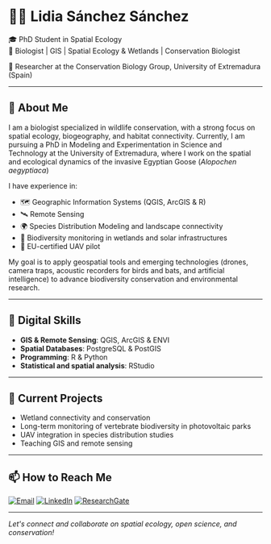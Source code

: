 # 👩‍🔬 Lidia Sánchez Sánchez

🎓 PhD Student in Spatial Ecology  
🧬 Biologist | GIS | Spatial Ecology & Wetlands | Conservation Biologist

📍 Researcher at the Conservation Biology Group, University of Extremadura (Spain)

---

## 🧭 About Me

I am a biologist specialized in wildlife conservation, with a strong focus on spatial ecology, biogeography, and habitat connectivity. Currently, I am pursuing a PhD in Modeling and Experimentation in Science and Technology at the University of Extremadura, where I work on the spatial and ecological dynamics of the invasive Egyptian Goose (*Alopochen aegyptiaca*)

I have experience in:

- 🗺️ Geographic Information Systems (QGIS, ArcGIS & R)
- 🛰️ Remote Sensing
- 🌍 Species Distribution Modeling and landscape connectivity
- 🦇 Biodiversity monitoring in wetlands and solar infrastructures
- 🤖 EU-certified UAV pilot

My goal is to apply geospatial tools and emerging technologies (drones, camera traps, acoustic recorders for birds and bats, and artificial intelligence) to advance biodiversity conservation and environmental research.

---

## 🧰 Digital Skills

- **GIS & Remote Sensing**: QGIS, ArcGIS & ENVI  
- **Spatial Databases**: PostgreSQL & PostGIS  
- **Programming**: R & Python
- **Statistical and spatial analysis**: RStudio

---

## 🌱 Current Projects

- Wetland connectivity and conservation 
- Long-term monitoring of vertebrate biodiversity in photovoltaic parks  
- UAV integration in species distribution studies  
- Teaching GIS and remote sensing

---

## 📫 How to Reach Me

[![Email](https://img.shields.io/badge/Email-%23F0AC0F?style=for-the-badge&color=%23F0AC0F)](mailto:lidiasanchez@unex.es)
[![LinkedIn](https://img.shields.io/badge/LinkedIn-%232982E6?style=for-the-badge&color=%232982E6)](https://www.linkedin.com/in/lidiasanchez-sanchez)
[![ResearchGate](https://img.shields.io/badge/ResearchGate-%2312C9A1?style=for-the-badge&color=%2312C9A1)](https://www.researchgate.net/profile/Lidia-Sanchez-Sanchez-2)

---

*Let's connect and collaborate on spatial ecology, open science, and conservation!*
